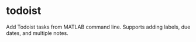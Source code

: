 # todoist
Add Todoist tasks from MATLAB command line. Supports adding labels, due dates, and multiple notes. 
